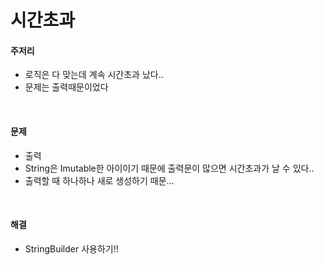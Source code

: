 # 시간초과

#### 주저리

* 로직은 다 맞는데 계속 시간초과 났다..
* 문제는 출력때문이었다

<br>

#### 문제

* 출력
* String은 Imutable한 아이이기 때문에 출력문이 많으면 시간초과가 날 수 있다..
* 출력할 때 하나하나 새로 생성하기 때문...

<br>

#### 해결

* StringBuilder 사용하기!!

